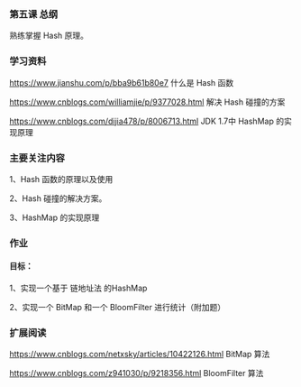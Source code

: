 ### 第五课 总纲

熟练掌握 Hash 原理。

### 学习资料

<https://www.jianshu.com/p/bba9b61b80e7>  什么是 Hash 函数

<https://www.cnblogs.com/williamjie/p/9377028.html> 解决 Hash 碰撞的方案

<https://www.cnblogs.com/dijia478/p/8006713.html> JDK 1.7中 HashMap 的实现原理


### 主要关注内容

1、Hash 函数的原理以及使用

2、Hash 碰撞的解决方案。

3、HashMap 的实现原理

### 作业

#### 目标：

1、实现一个基于  链地址法  的HashMap

2、实现一个 BitMap 和一个 BloomFilter 进行统计（附加题）

### 扩展阅读

<https://www.cnblogs.com/netxsky/articles/10422126.html> BitMap 算法

<https://www.cnblogs.com/z941030/p/9218356.html>  BloomFilter 算法

